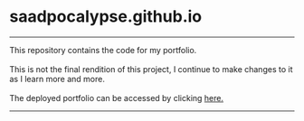 # saadpocalypse.github.io

<hr>

This repository contains the code for my portfolio.<br><br>
This is not the final rendition of this project, I continue to make changes to it as I learn more and more. <br><br>
The deployed portfolio can be accessed by clicking [here.](https://saadpocalypse.github.io) <br>

<hr>
